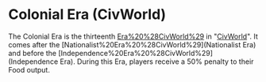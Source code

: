 # Colonial Era (CivWorld)

The Colonial Era is the thirteenth [Era%20%28CivWorld%29](Era) in "[CivWorld](CivWorld)". It comes after the [Nationalist%20Era%20%28CivWorld%29](Nationalist Era) and before the [Independence%20Era%20%28CivWorld%29](Independence Era). During this Era, players receive a 50% penalty to their Food output.